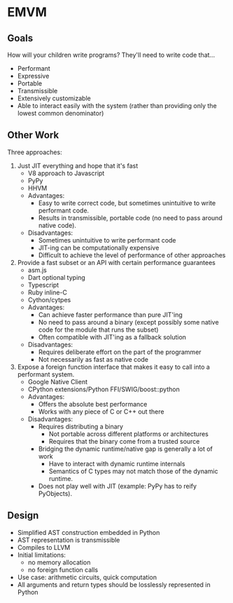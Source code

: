 EMVM
====

Goals
-----

How will your children write programs? They'll need to write code that...
- Performant
- Expressive
- Portable
- Transmissible
- Extensively customizable
- Able to interact easily with the system (rather than providing only the
  lowest common denominator)

Other Work
----------

Three approaches:
1. Just JIT everything and hope that it's fast
   * V8 approach to Javascript
   * PyPy
   * HHVM
   * Advantages:
     - Easy to write correct code, but sometimes unintuitive to write
       performant code.
     - Results in transmissible, portable code (no need to pass around
       native code).
   * Disadvantages:
     - Sometimes unintuitive to write performant code
     - JIT-ing can be computationally expensive
     - Difficult to achieve the level of performance of other approaches
2. Provide a fast subset or an API with certain performance guarantees
   * asm.js
   * Dart optional typing
   * Typescript
   * Ruby inline-C
   * Cython/cytpes
   * Advantages:
     - Can achieve faster performance than pure JIT'ing
     - No need to pass around a binary (except possibly some native code
       for the module that runs the subset)
     - Often compatible with JIT'ing as a fallback solution
   * Disadvantages:
     - Requires deliberate effort on the part of the programmer
     - Not necessarily as fast as native code
3. Expose a foreign function interface that makes it easy to call into a
   performant system.
   * Google Native Client
   * CPython extensions/Python FFI/SWIG/boost::python
   * Advantages:
     - Offers the absolute best performance
     - Works with any piece of C or C++ out there
   * Disadvantages:
     - Requires distributing a binary
       - Not portable across different platforms or architectures
       - Requires that the binary come from a trusted source
     - Bridging the dynamic runtime/native gap is generally a lot of work
       - Have to interact with dynamic runtime internals
       - Semantics of C types may not match those of the dynamic runtime.
     - Does not play well with JIT (example: PyPy has to reify PyObjects).

Design
------

- Simplified AST construction embedded in Python
- AST representation is transmissible
- Compiles to LLVM
- Initial limitations:
  * no memory allocation
  * no foreign function calls
- Use case: arithmetic circuits, quick computation
- All arguments and return types should be losslessly represented in Python
